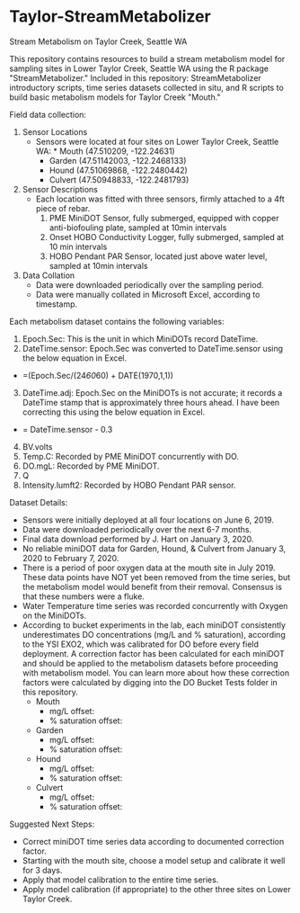 # Taylor-StreamMetabolizer
Stream Metabolism on Taylor Creek, Seattle WA

This repository contains resources to build a stream metabolism model for sampling sites in  Lower Taylor Creek, Seattle WA using the R package "StreamMetabolizer."  Included in this repository: StreamMetabolizer introductory scripts, time series datasets collected in situ, and R scripts to build basic metabolism models for Taylor Creek "Mouth."

Field data collection:
1. Sensor Locations
    * Sensors were located at four sites on Lower Taylor Creek, Seattle WA:     * Mouth (47.510209,	-122.24631)
      * Garden (47.51142003,	-122.2468133)
      * Hound (47.51069868,	-122.2480442)
      * Culvert (47.50948833,	-122.2481793)
2. Sensor Descriptions
    * Each location was fitted with three sensors, firmly attached to a 4ft piece of rebar.
        1. PME MiniDOT Sensor, fully submerged, equipped with copper anti-biofouling plate, sampled at 10min intervals
        2. Onset HOBO Conductivity Logger, fully submerged, sampled at 10 min intervals
        3. HOBO Pendant PAR Sensor, located just above water level, sampled at 10min intervals
3. Data Collation
    * Data were downloaded periodically over the sampling period.
    * Data were manually collated in Microsoft Excel, according to timestamp.

Each metabolism dataset contains the following variables:
1. Epoch.Sec: This is the unit in which MiniDOTs record DateTime.
2. DateTime.sensor: Epoch.Sec was converted to DateTime.sensor using the below equation in Excel.
  * =(Epoch.Sec/(24*60*60) + DATE(1970,1,1))
3. DateTime.adj: Epoch.Sec on the MiniDOTs is not accurate; it records a DateTime stamp that is approximately three hours ahead. I have been correcting this using the below equation in Excel.
  * = DateTime.sensor - 0.3
4. BV.volts
5. Temp.C: Recorded by PME MiniDOT concurrently with DO.
6. DO.mgL: Recorded by PME MiniDOT.
7. Q
8. Intensity.lumft2: Recorded by HOBO Pendant PAR sensor.

Dataset Details:
* Sensors were initially deployed at all four locations on June 6, 2019.
* Data were downloaded periodically over the next 6-7 months.
* Final data download performed by J. Hart on January 3, 2020.
* No reliable miniDOT data for Garden, Hound, & Culvert from January 3, 2020 to February 7, 2020.
* There is a period of poor oxygen data at the mouth site in July 2019. These data points have NOT yet been removed from the time series, but the metabolism model would benefit from their removal. Consensus is that these numbers were a fluke.
* Water Temperature time series was recorded concurrently with Oxygen on the MiniDOTs.
* According to bucket experiments in the lab, each miniDOT consistently underestimates DO concentrations (mg/L and % saturation), according to the YSI EXO2, which was calibrated for DO before every field deployment. A correction factor has been calculated for each miniDOT and should be applied to the metabolism datasets before proceeding with metabolism model. You can learn more about how these correction factors were calculated by digging into the DO Bucket Tests folder in this repository.
  * Mouth
    * mg/L offset:
    * % saturation offset:
  * Garden
    * mg/L offset:
    * % saturation offset:
  * Hound
    * mg/L offset:
    * % saturation offset:
  * Culvert
    * mg/L offset:
    * % saturation offset:

Suggested Next Steps:
* Correct miniDOT time series data according to documented correction factor.
* Starting with the mouth site, choose a model setup and calibrate it well for 3 days. 
* Apply that model calibration to the entire time series.
* Apply model calibration (if appropriate) to the other three sites on Lower Taylor Creek.
